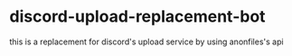 # discord-upload-replacement-bot
this is a replacement for discord's upload service by using anonfiles's api
